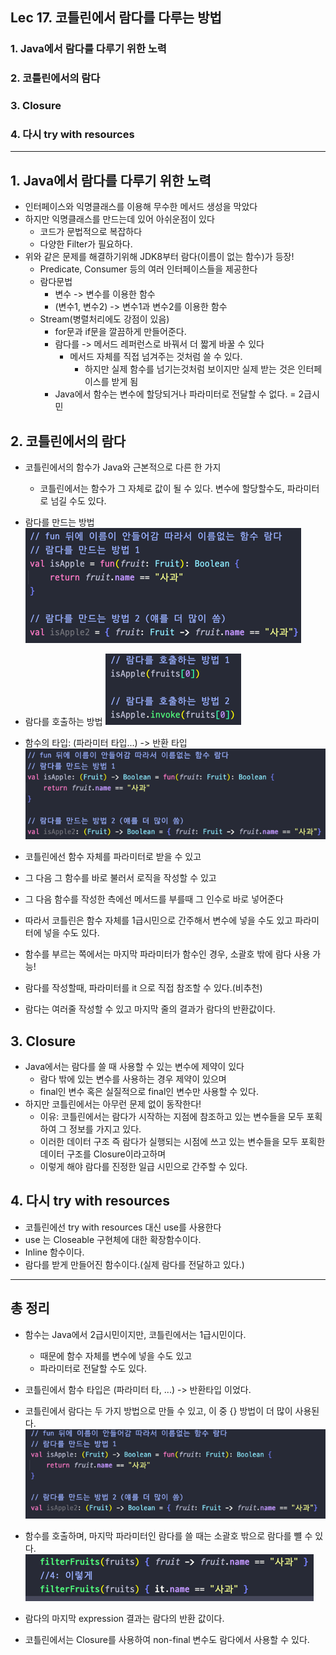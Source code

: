 ## Lec 17. 코틀린에서 람다를 다루는 방법

### 1. Java에서 람다를 다루기 위한 노력
### 2. 코틀린에서의 람다
### 3. Closure
### 4. 다시 try with resources

---

## 1. Java에서 람다를 다루기 위한 노력
- 인터페이스와 익명클래스를 이용해 무수한 메서드 생성을 막았다 
- 하지만 익명클래스를 만드는데 있어 아쉬운점이 있다
  - 코드가 문법적으로 복잡하다
  - 다양한 Filter가 필요하다.
- 위와 같은 문제를 해결하기위해 JDK8부터 람다(이름이 없는 함수)가 등장!
  - Predicate, Consumer 등의 여러 인터페이스들을 제공한다
  - 람다문법
    - 변수 -> 변수를 이용한 함수
    - (변수1, 변수2) -> 변수1과 변수2를 이용한 함수
  - Stream(병렬처리에도 강점이 있음)
    - for문과 if문을 깔끔하게 만들어준다.
    - 람다를 -> 메서드 레퍼런스로 바꿔서 더 짧게 바꿀 수 있다
      - 메서드 자체를 직접 넘겨주는 것처럼 쓸 수 있다.
        - 하지만 실제 함수를 넘기는것처럼 보이지만 실제 받는 것은 인터페이스를 받게 됨
    - Java에서 함수는 변수에 할당되거나 파라미터로 전달할 수 없다. = 2급시민

## 2. 코틀린에서의 람다
- 코틀린에서의 함수가 Java와 근본적으로 다른 한 가지
  - 코틀린에서는 함수가 그 자체로 값이 될 수 있다. 변수에 할당할수도, 파라미터로 넘길 수도 있다.
- 람다를 만드는 방법
![img_1.png](img_1.png)

- 람다를 호출하는 방법
![img_2.png](img_2.png)

- 함수의 타입: (파라미터 타입...) -> 반환 타입
![img_3.png](img_3.png)

- 코틀린에선 함수 자체를 파라미터로 받을 수 있고
- 그 다음 그 함수를 바로 불러서 로직을 작성할 수 있고
- 그 다음 함수를 작성한 측에선 메서드를 부를때 그 인수로 바로 넣어준다
- 따라서 코틀린은 함수 자체를 1급시민으로 간주해서 변수에 넣을 수도 있고 파라미터에 넣을 수도 있다.
- 함수를 부르는 쪽에서는 마지막 파라미터가 함수인 경우, 소괄호 밖에 람다 사용 가능! 
- 람다를 작성할때, 파라미터를 it 으로 직접 참조할 수 있다.(비추천)
- 람다는 여러줄 작성할 수 있고 마지막 줄의 결과가 람다의 반환값이다. 

## 3. Closure
- Java에서는 람다를 쓸 때 사용할 수 있는 변수에 제약이 있다
  - 람다 밖에 있는 변수를 사용하는 경우 제약이 있으며
  - final인 변수 혹은 실질적으로 final인 변수만 사용할 수 있다.
- 하지만 코틀린에서는 아무런 문제 없이 동작한다!
  - 이유: 코틀린에서는 람다가 시작하는 지점에 참조하고 있는 변수들을 모두 포획하여 그 정보를 가지고 있다.
  - 이러한 데이터 구조 즉 람다가 실행되는 시점에 쓰고 있는 변수들을 모두 포획한 데이터 구조를 Closure이라고하며 
  - 이렇게 해야 람다를 진정한 일급 시민으로 간주할 수 있다.

## 4. 다시 try with resources
- 코틀린에선 try with resources 대신 use를 사용한다 
- use 는 Closeable 구현체에 대한 확장함수이다.
- Inline 함수이다.
- 람다를 받게 만들어진 함수이다.(실제 람다를 전달하고 있다.)

---

## 총 정리
- 함수는 Java에서 2급시민이지만, 코틀린에서는 1급시민이다.
  - 때문에 함수 자체를 변수에 넣을 수도 있고
  - 파라미터로 전달할 수도 있다.
- 코틀린에서 함수 타입은 (파라미터 타, ...) -> 반환타입 이었다.
- 코틀린에서 람다는 두 가지 방법으로 만들 수 있고, 이 중 {} 방법이 더 많이 사용된다.
![img_4.png](img_4.png)

- 함수를 호출하며, 마지막 파라미터인 람다를 쓸 때는 소괄호 밖으로 람다를 뺼 수 있다.
![img_5.png](img_5.png)

- 람다의 마지막 expression 결과는 람다의 반환 값이다.
- 코틀린에서는 Closure를 사용하여 non-final 변수도 람다에서 사용할 수 있다.


